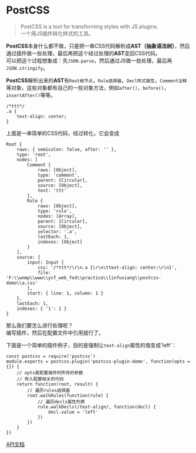 # PostCSS  
> PostCSS is a tool for transforming styles with JS plugins.  
一个用JS插件转化样式的工具。

**PostCSS**本身什么都不做，只是把一串CSS代码解析成**AST（抽象语法树）**，然后通过插件做一些处理，最后再把这个经过处理的**AST**变回CSS代码。  
可以把这个过程想象成：先`JSON.parse`，然后通过JS做一些处理，最后再`JSON.stringify`。

**PostCSS**解析出来的**AST**有`Root根节点`，`Rule选择器`，`Decl样式属性`，`Comment注释`等对象，这些对象都有自己的一些对象方法，例如`after()`，`before()`，`insertAfter()`等等。  

	/*ttt*/
	.a {
		text-align: center;
	}

上面是一串简单的CSS代码，经过转化，它会变成

	Root {
	    raws: { semicolon: false, after: '' },
	    type: 'root',
	    nodes: [
	    	Comment {
	            raws: [Object],
	            type: 'comment',
	            parent: [Circular],
	            source: [Object],
	            text: 'ttt'
	        },
	        Rule {
	            raws: [Object],
	            type: 'rule',
	            nodes: [Array],
	            parent: [Circular],
	            source: [Object],
	            selector: '.a',
	            lastEach: 1,
	            indexes: [Object]
	        }
	    ],
	    source: {
	        input: Input {
	            css: '/*ttt*/\r\n.a {\r\n\ttext-align: center;\r\n}',
	            file: 'F:\\wnmp\\www\\ycf_web_fed\\practice\\linfuxiang\\postcss-demo\\a.css'
	        },
	        start: { line: 1, column: 1 }
	    },
	    lastEach: 1,
	    indexes: { '1': 1 }
	}

那么我们要怎么进行处理呢？  
编写插件，然后在配置文件中引用就行了。  
  
下面是一个简单的插件例子，目的是强制让`text-align`属性的值变成'left'：

	const postcss = require('postcss')
	module.exports = postcss.plugin('postcss-plugin-demo', function(opts = {}) {
		// opts是配置插件时所传的参数
	    // 传入配置相关的代码
	    return function(root, result) {
	        // 遍历rules选择器
	        root.walkRules(function(rule) {
	        	// 遍历decls属性列表
	            rule.walkDecls(/text-align/, function(decl) {
	                decl.value = 'left'
	            })
	        })
	    }
	})

[API文档](http://api.postcss.org/)